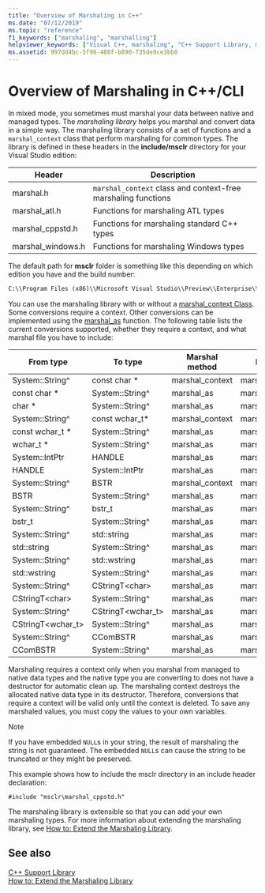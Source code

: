 ```yaml
---
title: "Overview of Marshaling in C++"
ms.date: "07/12/2019"
ms.topic: "reference"
f1_keywords: ["marshaling", "marshalling"]
helpviewer_keywords: ["Visual C++, marshaling", "C++ Support Library, marshaling", "marshaling, about marshaling"]
ms.assetid: 997dd4bc-5f98-408f-b890-f35de9ce3bb8
---
```

# Overview of Marshaling in C++/CLI

In mixed mode, you sometimes must marshal your data between native and managed types. The *marshaling library* helps you marshal and convert data in a simple way.  The marshaling library consists of a set of functions and a `marshal_context` class that perform marshaling for common types. The library is defined in these headers in the **include/msclr** directory for your Visual Studio edition:

|Header|Description|
|---------------|-----------------|
|marshal.h|`marshal_context` class and context-free marshaling functions|
|marshal_atl.h| Functions for marshaling ATL types|
|marshal_cppstd.h|Functions for marshaling standard C++ types|
|marshal_windows.h|Functions for marshaling Windows types|

The default path for **msclr** folder is something like this depending on which edition you have and the build number:

```cmd
C:\\Program Files (x86)\\Microsoft Visual Studio\\Preview\\Enterprise\\VC\\Tools\\MSVC\\14.15.26528\\include\\msclr
```

You can use the marshaling library with or without a [marshal_context Class](../dotnet/marshal-context-class.md). Some conversions require a context. Other conversions can be implemented using the [marshal_as](../dotnet/marshal-as.md) function. The following table lists the current conversions supported, whether they require a context, and what marshal file you have to include:

|From type|To type|Marshal method|Include file|
|---------------|-------------|--------------------|------------------|
|System::String^|const char \*|marshal_context|marshal.h|
|const char \*|System::String^|marshal_as|marshal.h|
|char \*|System::String^|marshal_as|marshal.h|
|System::String^|const wchar_t\*|marshal_context|marshal.h|
|const wchar_t \*|System::String^|marshal_as|marshal.h|
|wchar_t \*|System::String^|marshal_as|marshal.h|
|System::IntPtr|HANDLE|marshal_as|marshal_windows.h|
|HANDLE|System::IntPtr|marshal_as|marshal_windows.h|
|System::String^|BSTR|marshal_context|marshal_windows.h|
|BSTR|System::String^|marshal_as|marshal.h|
|System::String^|bstr_t|marshal_as|marshal_windows.h|
|bstr_t|System::String^|marshal_as|marshal_windows.h|
|System::String^|std::string|marshal_as|marshal_cppstd.h|
|std::string|System::String^|marshal_as|marshal_cppstd.h|
|System::String^|std::wstring|marshal_as|marshal_cppstd.h|
|std::wstring|System::String^|marshal_as|marshal_cppstd.h|
|System::String^|CStringT\<char>|marshal_as|marshal_atl.h|
|CStringT\<char>|System::String^|marshal_as|marshal_atl.h|
|System::String^|CStringT<wchar_t>|marshal_as|marshal_atl.h|
|CStringT<wchar_t>|System::String^|marshal_as|marshal_atl.h|
|System::String^|CComBSTR|marshal_as|marshal_atl.h|
|CComBSTR|System::String^|marshal_as|marshal_atl.h|

Marshaling requires a context only when you marshal from managed to native data types and the native type you are converting to does not have a destructor for automatic clean up. The marshaling context destroys the allocated native data type in its destructor. Therefore, conversions that require a context will be valid only until the context is deleted. To save any marshaled values, you must copy the values to your own variables.

> [!NOTE]
> If you have embedded `NULL`s in your string, the result of marshaling the string is not guaranteed. The embedded `NULL`s can cause the string to be truncated or they might be preserved.

This example shows how to include the msclr directory in an include header declaration:

`#include "msclr\marshal_cppstd.h"`

The marshaling library is extensible so that you can add your own marshaling types. For more information about extending the marshaling library, see [How to: Extend the Marshaling Library](../dotnet/how-to-extend-the-marshaling-library.md).

## See also

[C++ Support Library](../dotnet/cpp-support-library.md)<br/>
[How to: Extend the Marshaling Library](../dotnet/how-to-extend-the-marshaling-library.md)
